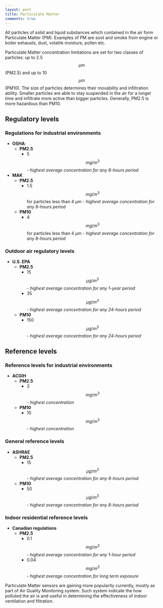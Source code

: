 ```yaml
---
layout: post
title: Particulate Matter
comments: true
---
```


All particles of solid and liquid substances which contained in the air form Particulate Matter (PM). Examples of PM are soot and smoke from engine or boiler exhausts, dust, volatile moisture, pollen etc.

Particulate Matter concentration limitations are set for two classes of particles: up to 2.5 $$\mu m$$ (PM2.5) and up to 10 $$\mu m$$ (PM10). The size of particles determines their movability and  infiltration ability. Smaller particles are able to stay suspended in the air for a longer time and infiltrate more active than bigger particles. Generally, PM2.5 is more hazardous than PM10.

## Regulatory levels

### Regulations for industrial environments

- **OSHA**:
  - **PM2.5**
    - 5 $$mg/m^3$$ - *highest average concentration for any 8-hours period*
- **MAK**
  - **PM2.5**
    - 1.5 $$mg/m^3$$ for particles less than 4 μm - *highest average concentration for any 8-hours period*
  - **PM10**
    - 4 $$mg/m^3$$ for particles less than 4 μm - *highest average concentration for any 8-hours period*

### Outdoor air regulatory levels

- **U.S. EPA**
  - **PM2.5**
    - 15 $$\mu g/m^3$$ - *highest average concentration for any 1-year period*
    - 35 $$\mu g/m^3$$ - *highest average concentration for any 24-hours period*
  - **PM10**
    - 150 $$\mu g/m^3$$  - *highest average concentration for any 24-hours period*

## Reference levels

### Reference levels for industrial environments

- **ACGIH**
  - **PM2.5**
    - 3 $$mg/m^3$$ - *highest concentration*
  - **PM10**
    - 10 $$mg/m^3$$ - *highest concentration*

### General reference levels

- **ASHRAE**
  - **PM2.5**
    - 15 $$\mu g/m^3$$ - *highest average concentration for any 8-hours period*
  - **PM10**
    - 50 $$\mu g/m^3$$ - *highest average concentration for any 8-hours period*

### Indoor residential reference levels

- **Canadian regulations**
  - **PM2.5**
    - 0.1 $$mg/m^3$$ - *highest average concentration for any 1-hour period*
    - 0.04 $$mg/m^3$$ - *highest average concentration for long term exposure*

Particulate Matter sensors are gaining more popularity currently, mostly as part of Air Quality Monitoring system. Such system indicate the how polluted the air is and useful in determining the effectiveness of indoor ventilation and filtration.
